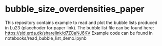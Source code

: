 # bubble_size_overdensities_paper
 This repository contains example to read and plot the bubble lists produced in Lu23 (placehoder for paper link).
 The bubble list file can be found here: https://sid.erda.dk/sharelink/d7ZCaNJ6KV
 Example code can be found in notebooks/read_bubble_list_demo.ipynb

